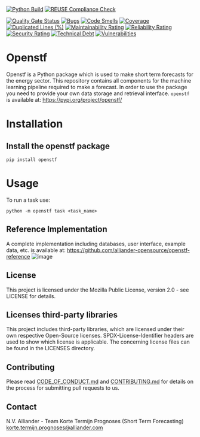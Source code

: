 <!--
SPDX-FileCopyrightText: 2017-2021 Alliander N.V. <korte.termijn.prognoses@alliander.com>

SPDX-License-Identifier: MPL-2.0
-->

<!-- Github Actions badges -->
[![Python Build](https://github.com/alliander-opensource/openstf/actions/workflows/python-build.yaml/badge.svg)](https://github.com/alliander-opensource/openstf/actions/workflows/python-build.yaml)
[![REUSE Compliance Check](https://github.com/alliander-opensource/openstf/actions/workflows/reuse-compliance.yaml/badge.svg)](https://github.com/alliander-opensource/openstf/actions/workflows/reuse-compliance.yaml)
<!-- SonarCloud badges -->
[![Quality Gate Status](https://sonarcloud.io/api/project_badges/measure?project=alliander-opensource_openstf&metric=alert_status)](https://sonarcloud.io/dashboard?id=alliander-opensource_openstf)
[![Bugs](https://sonarcloud.io/api/project_badges/measure?project=alliander-opensource_openstf&metric=bugs)](https://sonarcloud.io/dashboard?id=alliander-opensource_openstf)
[![Code Smells](https://sonarcloud.io/api/project_badges/measure?project=alliander-opensource_openstf&metric=code_smells)](https://sonarcloud.io/dashboard?id=alliander-opensource_openstf)
[![Coverage](https://sonarcloud.io/api/project_badges/measure?project=alliander-opensource_openstf&metric=coverage)](https://sonarcloud.io/dashboard?id=alliander-opensource_openstf)
[![Duplicated Lines (%)](https://sonarcloud.io/api/project_badges/measure?project=alliander-opensource_openstf&metric=duplicated_lines_density)](https://sonarcloud.io/dashboard?id=alliander-opensource_openstf)
[![Maintainability Rating](https://sonarcloud.io/api/project_badges/measure?project=alliander-opensource_openstf&metric=sqale_rating)](https://sonarcloud.io/dashboard?id=alliander-opensource_openstf)
[![Reliability Rating](https://sonarcloud.io/api/project_badges/measure?project=alliander-opensource_openstf&metric=reliability_rating)](https://sonarcloud.io/dashboard?id=alliander-opensource_openstf)
[![Security Rating](https://sonarcloud.io/api/project_badges/measure?project=alliander-opensource_openstf&metric=security_rating)](https://sonarcloud.io/dashboard?id=alliander-opensource_openstf)
[![Technical Debt](https://sonarcloud.io/api/project_badges/measure?project=alliander-opensource_openstf&metric=sqale_index)](https://sonarcloud.io/dashboard?id=alliander-opensource_openstf)
[![Vulnerabilities](https://sonarcloud.io/api/project_badges/measure?project=alliander-opensource_openstf&metric=vulnerabilities)](https://sonarcloud.io/dashboard?id=alliander-opensource_openstf)

# Openstf

Openstf is a Python package which is used to make short term forecasts for the energy sector. This repository contains all components for the machine learning pipeline required to make a forecast. In order to use the package you need to provide your own data storage and retrieval interface. `openstf` is available at: https://pypi.org/project/openstf/

# Installation

## Install the openstf package

```shell
pip install openstf
```

# Usage

To run a task use:

```shell
python -m openstf task <task_name>
```

## Reference Implementation
A complete implementation including databases, user interface, example data, etc. is available at: https://github.com/alliander-opensource/openstf-reference
![image](https://user-images.githubusercontent.com/18208480/127109029-77e09c97-8d06-4158-8789-4c1d5ecede61.png)

## License
This project is licensed under the Mozilla Public License, version 2.0 - see LICENSE for details.

## Licenses third-party libraries
This project includes third-party libraries, which are licensed under their own respective Open-Source licenses. SPDX-License-Identifier headers are used to show which license is applicable. The concerning license files can be found in the LICENSES directory.

## Contributing

Please read [CODE_OF_CONDUCT.md](CODE_OF_CONDUCT.md) and [CONTRIBUTING.md](CONTRIBUTING.md) for details on the process for submitting pull requests to us.

## Contact

N.V. Alliander - Team Korte Termijn Prognoses (Short Term Forecasting) <korte.termijn.prognoses@alliander.com>
